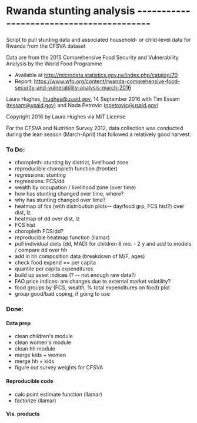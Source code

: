 # Rwanda stunting analysis -----------------------------------------
Script to pull stunting data and associated household- or child-level data for Rwanda from the CFSVA dataset

Data are from the 2015 Comprehensive Food Security and Vulnerability Analysis by the World Food Programme
* Available at http://microdata.statistics.gov.rw/index.php/catalog/70
* Report: https://www.wfp.org/content/rwanda-comprehensive-food-security-and-vulnerability-analysis-march-2016

Laura Hughes, lhughes@usaid.gov, 14 September 2016
with Tim Essam (tessam@usaid.gov) and Nada Petrovic (npetrovic@usaid.gov)

Copyright 2016 by Laura Hughes via MIT License

For the CFSVA and Nutrition Survey 2012, data collection was conducted during the lean season
(March-April) that followed a relatively good harvest. 

### To Do:
* choropleth: stunting by district, livelihood zone
* reproducible choropleth function (frontier)
* regressions: stunting
* regressions: FCS/dd
* wealth by occupation / livelihood zone (over time)
* how has stunting changed over time, where?
* why has stunting changed over time?
* heatmap of fcs (with distribution plots-- day/food grp, FCS hist?) over dist, lz
* heatmap of dd over dist, lz
* FCS hist
* choropleth FCS/dd?
* reproducible heatmap function (llamar)
* pull individual diets (dd, MAD) for children 6 mo. - 2 y and add to models / compare dd over hh
* add in hh composition data (breakdown of M/F, ages)
* check food expend == per capita
* quantile per capita expenditures
* build up asset indices (? -- not enough raw data?)
* FAO price indices: are changes due to external market volatility?
* food groups by (FCS, wealth, % total expenditures on food) plot
* group good/bad coping, if going to use

### Done:

#### Data prep
* clean children's module
* clean women's module
* clean hh module
* merge kids + women
* merge hh + kids
* figure out survey weights for CFSVA

#### Reproducible code
* calc point estimate function (llamar)
* factorize (llamar)

#### Vis. products